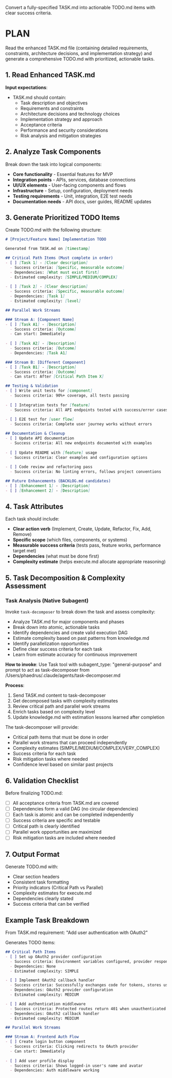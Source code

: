 Convert a fully-specified TASK.md into actionable TODO.md items with clear success criteria.

# PLAN

Read the enhanced TASK.md file (containing detailed requirements, constraints, architecture decisions, and implementation strategy) and generate a comprehensive TODO.md with prioritized, actionable tasks.

## 1. Read Enhanced TASK.md

**Input expectations**:
- TASK.md should contain:
  - Task description and objectives
  - Requirements and constraints
  - Architecture decisions and technology choices
  - Implementation strategy and approach
  - Acceptance criteria
  - Performance and security considerations
  - Risk analysis and mitigation strategies

## 2. Analyze Task Components

Break down the task into logical components:
- **Core functionality** - Essential features for MVP
- **Integration points** - APIs, services, database connections
- **UI/UX elements** - User-facing components and flows
- **Infrastructure** - Setup, configuration, deployment needs
- **Testing requirements** - Unit, integration, E2E test needs
- **Documentation needs** - API docs, user guides, README updates

## 3. Generate Prioritized TODO Items

Create TODO.md with the following structure:

```markdown
# [Project/Feature Name] Implementation TODO

Generated from TASK.md on [timestamp]

## Critical Path Items (Must complete in order)
- [ ] [Task 1] - [Clear description]
  - Success criteria: [Specific, measurable outcome]
  - Dependencies: [What must exist first]
  - Estimated complexity: [SIMPLE/MEDIUM/COMPLEX]
  
- [ ] [Task 2] - [Clear description]
  - Success criteria: [Specific, measurable outcome]
  - Dependencies: [Task 1]
  - Estimated complexity: [level]

## Parallel Work Streams

### Stream A: [Component Name]
- [ ] [Task A1] - [Description]
  - Success criteria: [Outcome]
  - Can start: Immediately
  
- [ ] [Task A2] - [Description]
  - Success criteria: [Outcome]
  - Dependencies: [Task A1]

### Stream B: [Different Component]
- [ ] [Task B1] - [Description]
  - Success criteria: [Outcome]
  - Can start: After [Critical Path Item X]

## Testing & Validation
- [ ] Write unit tests for [component]
  - Success criteria: 90%+ coverage, all tests passing
  
- [ ] Integration tests for [feature]
  - Success criteria: All API endpoints tested with success/error cases
  
- [ ] E2E test for [user flow]
  - Success criteria: Complete user journey works without errors

## Documentation & Cleanup
- [ ] Update API documentation
  - Success criteria: All new endpoints documented with examples
  
- [ ] Update README with [feature] usage
  - Success criteria: Clear examples and configuration options
  
- [ ] Code review and refactoring pass
  - Success criteria: No linting errors, follows project conventions

## Future Enhancements (BACKLOG.md candidates)
- [ ] [Enhancement 1] - [Description]
- [ ] [Enhancement 2] - [Description]
```

## 4. Task Attributes

Each task should include:
- **Clear action verb** (Implement, Create, Update, Refactor, Fix, Add, Remove)
- **Specific scope** (which files, components, or systems)
- **Measurable success criteria** (tests pass, feature works, performance target met)
- **Dependencies** (what must be done first)
- **Complexity estimate** (helps execute.md allocate appropriate reasoning)

## 5. Task Decomposition & Complexity Assessment

### Task Analysis (Native Subagent)
Invoke `task-decomposer` to break down the task and assess complexity:
- Analyze TASK.md for major components and phases
- Break down into atomic, actionable tasks
- Identify dependencies and create valid execution DAG
- Estimate complexity based on past patterns from knowledge.md
- Identify parallelization opportunities
- Define clear success criteria for each task
- Learn from estimate accuracy for continuous improvement

**How to invoke**: Use Task tool with subagent_type: "general-purpose" and prompt to act as task-decomposer from /Users/phaedrus/.claude/agents/task-decomposer.md

**Process**:
1. Send TASK.md content to task-decomposer
2. Get decomposed tasks with complexity estimates
3. Review critical path and parallel work streams
4. Enrich tasks based on complexity level
5. Update knowledge.md with estimation lessons learned after completion

The task-decomposer will provide:
- Critical path items that must be done in order
- Parallel work streams that can proceed independently
- Complexity estimates (SIMPLE/MEDIUM/COMPLEX/VERY_COMPLEX)
- Success criteria for each task
- Risk mitigation tasks where needed
- Confidence level based on similar past projects

## 6. Validation Checklist

Before finalizing TODO.md:
- [ ] All acceptance criteria from TASK.md are covered
- [ ] Dependencies form a valid DAG (no circular dependencies)
- [ ] Each task is atomic and can be completed independently
- [ ] Success criteria are specific and testable
- [ ] Critical path is clearly identified
- [ ] Parallel work opportunities are maximized
- [ ] Risk mitigation tasks are included where needed

## 7. Output Format

Generate TODO.md with:
- Clear section headers
- Consistent task formatting
- Priority indicators (Critical Path vs Parallel)
- Complexity estimates for execute.md
- Dependencies clearly stated
- Success criteria that can be verified

## Example Task Breakdown

From TASK.md requirement: "Add user authentication with OAuth2"

Generates TODO items:
```markdown
## Critical Path Items
- [ ] Set up OAuth2 provider configuration
  - Success criteria: Environment variables configured, provider responds to test request
  - Dependencies: None
  - Estimated complexity: SIMPLE

- [ ] Implement OAuth2 callback handler
  - Success criteria: Successfully exchanges code for tokens, stores user session
  - Dependencies: OAuth2 provider configuration
  - Estimated complexity: MEDIUM

- [ ] Add authentication middleware
  - Success criteria: Protected routes return 401 when unauthenticated
  - Dependencies: OAuth2 callback handler
  - Estimated complexity: MEDIUM

## Parallel Work Streams

### Stream A: Frontend Auth Flow
- [ ] Create login button component
  - Success criteria: Clicking redirects to OAuth provider
  - Can start: Immediately
  
- [ ] Add user profile display
  - Success criteria: Shows logged-in user's name and avatar
  - Dependencies: Auth middleware working
```

